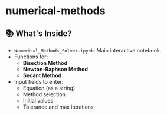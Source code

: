 # numerical-methods
## 📚 What's Inside?

- `Numerical_Methods_Solver.ipynb`: Main interactive notebook.
- Functions for:
  - **Bisection Method**
  - **Newton-Raphson Method**
  - **Secant Method**
- Input fields to enter:
  - Equation (as a string)
  - Method selection
  - Initial values
  - Tolerance and max iterations

